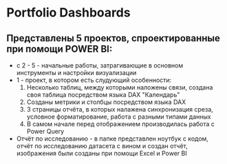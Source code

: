 # Portfolio Dashboards

## Представлены 5 проектов, спроектированные при помощи POWER BI: 

- с 2 - 5 - начальные работы, затрагивающие в основном инструменты и настройки визуализации
- 1 - проект, в котором есть слудующий особенности:
 	1. Несколько таблиц, между которыми наложены связи, создана своя таблица посредством языка DAX "Календарь"
 	2. Созданы метрики и столбцы посредством языка DAX
 	3. 3 страницы отчёта, в которых налажена синхронизация среза, условное форматирование, работа с разными типами данных
 	4. В самом начале перед отображением производилась работа с Power Query
- Отчёт по исследованию - в папке представлен ноутбук с кодом, отчёт по исследованию датасета с вином и создан отчёт, изображения были созданы при помощи Excel и Power BI